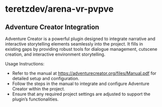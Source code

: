 # teretzdev/arena-vr-pvpve
## Adventure Creator Integration

Adventure Creator is a powerful plugin designed to integrate narrative and interactive storytelling elements seamlessly into the project. It fills in existing gaps by providing robust tools for dialogue management, cutscene creation, and interactive environment storytelling.

Usage Instructions:
- Refer to the manual at https://adventurecreator.org/files/Manual.pdf for detailed setup and configuration.
- Follow the steps in the manual to integrate and configure Adventure Creator within the project.
- Ensure that any required project settings are adjusted to support the plugin’s functionalities.
